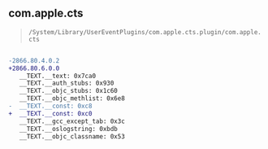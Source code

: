 ## com.apple.cts

> `/System/Library/UserEventPlugins/com.apple.cts.plugin/com.apple.cts`

```diff

-2866.80.4.0.2
+2866.80.6.0.0
   __TEXT.__text: 0x7ca0
   __TEXT.__auth_stubs: 0x930
   __TEXT.__objc_stubs: 0x1c60
   __TEXT.__objc_methlist: 0x6e8
-  __TEXT.__const: 0xc8
+  __TEXT.__const: 0xc0
   __TEXT.__gcc_except_tab: 0x3c
   __TEXT.__oslogstring: 0xbdb
   __TEXT.__objc_classname: 0x53

```
